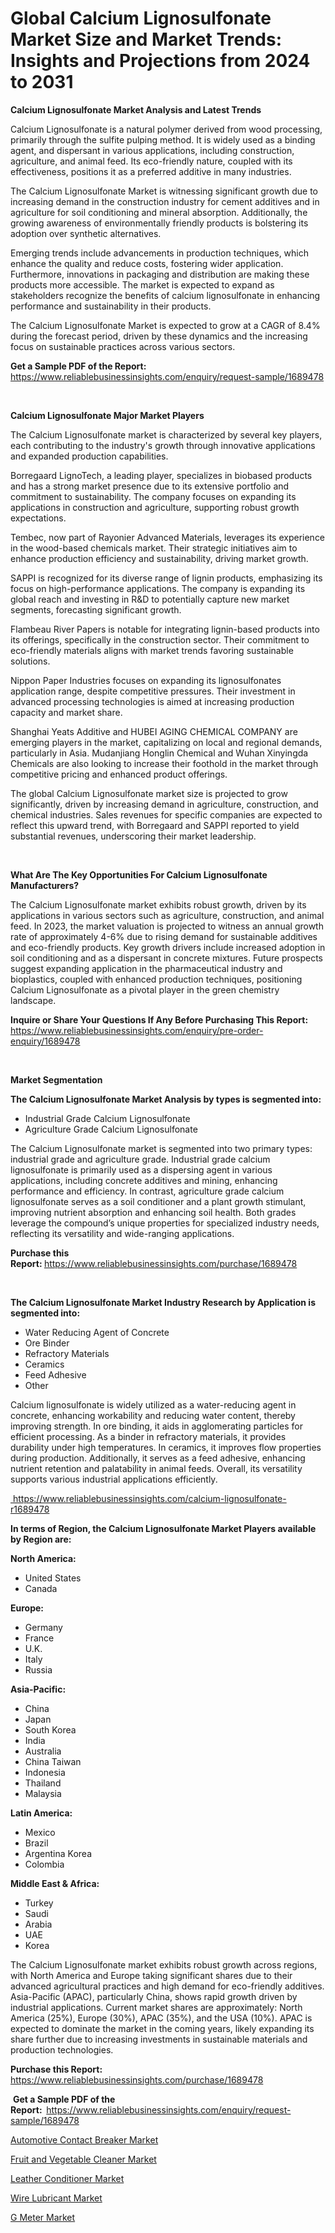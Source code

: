 <p><h1>Global Calcium Lignosulfonate Market Size and Market Trends: Insights and Projections from 2024 to 2031</h1></p><p><strong>Calcium Lignosulfonate Market Analysis and Latest Trends</strong></p>
<p><p>Calcium Lignosulfonate is a natural polymer derived from wood processing, primarily through the sulfite pulping method. It is widely used as a binding agent, and dispersant in various applications, including construction, agriculture, and animal feed. Its eco-friendly nature, coupled with its effectiveness, positions it as a preferred additive in many industries. </p><p>The Calcium Lignosulfonate Market is witnessing significant growth due to increasing demand in the construction industry for cement additives and in agriculture for soil conditioning and mineral absorption. Additionally, the growing awareness of environmentally friendly products is bolstering its adoption over synthetic alternatives. </p><p>Emerging trends include advancements in production techniques, which enhance the quality and reduce costs, fostering wider application. Furthermore, innovations in packaging and distribution are making these products more accessible. The market is expected to expand as stakeholders recognize the benefits of calcium lignosulfonate in enhancing performance and sustainability in their products.</p><p>The Calcium Lignosulfonate Market is expected to grow at a CAGR of 8.4% during the forecast period, driven by these dynamics and the increasing focus on sustainable practices across various sectors.</p></p>
<p><strong>Get a Sample PDF of the Report:&nbsp;</strong> <a href="https://www.reliablebusinessinsights.com/enquiry/request-sample/1689478?utm_campaign=1555&utm_medium=2&utm_source=Github&utm_content=ia&utm_term=17102024&utm_id=calcium-lignosulfonate">https://www.reliablebusinessinsights.com/enquiry/request-sample/1689478</a></p>
<p>&nbsp;</p>
<p><strong>Calcium Lignosulfonate Major Market Players</strong></p>
<p><p>The Calcium Lignosulfonate market is characterized by several key players, each contributing to the industry's growth through innovative applications and expanded production capabilities. </p><p>Borregaard LignoTech, a leading player, specializes in biobased products and has a strong market presence due to its extensive portfolio and commitment to sustainability. The company focuses on expanding its applications in construction and agriculture, supporting robust growth expectations.</p><p>Tembec, now part of Rayonier Advanced Materials, leverages its experience in the wood-based chemicals market. Their strategic initiatives aim to enhance production efficiency and sustainability, driving market growth.</p><p>SAPPI is recognized for its diverse range of lignin products, emphasizing its focus on high-performance applications. The company is expanding its global reach and investing in R&D to potentially capture new market segments, forecasting significant growth.</p><p>Flambeau River Papers is notable for integrating lignin-based products into its offerings, specifically in the construction sector. Their commitment to eco-friendly materials aligns with market trends favoring sustainable solutions.</p><p>Nippon Paper Industries focuses on expanding its lignosulfonates application range, despite competitive pressures. Their investment in advanced processing technologies is aimed at increasing production capacity and market share.</p><p>Shanghai Yeats Additive and HUBEI AGING CHEMICAL COMPANY are emerging players in the market, capitalizing on local and regional demands, particularly in Asia. Mudanjiang Honglin Chemical and Wuhan Xinyingda Chemicals are also looking to increase their foothold in the market through competitive pricing and enhanced product offerings.</p><p>The global Calcium Lignosulfonate market size is projected to grow significantly, driven by increasing demand in agriculture, construction, and chemical industries. Sales revenues for specific companies are expected to reflect this upward trend, with Borregaard and SAPPI reported to yield substantial revenues, underscoring their market leadership.</p></p>
<p>&nbsp;</p>
<p><strong>What Are The Key Opportunities For Calcium Lignosulfonate Manufacturers?</strong></p>
<p><p>The Calcium Lignosulfonate market exhibits robust growth, driven by its applications in various sectors such as agriculture, construction, and animal feed. In 2023, the market valuation is projected to witness an annual growth rate of approximately 4-6% due to rising demand for sustainable additives and eco-friendly products. Key growth drivers include increased adoption in soil conditioning and as a dispersant in concrete mixtures. Future prospects suggest expanding application in the pharmaceutical industry and bioplastics, coupled with enhanced production techniques, positioning Calcium Lignosulfonate as a pivotal player in the green chemistry landscape.</p></p>
<p><strong>Inquire or Share Your Questions If Any Before Purchasing This Report:</strong> <a href="https://www.reliablebusinessinsights.com/enquiry/pre-order-enquiry/1689478?utm_campaign=1555&utm_medium=2&utm_source=Github&utm_content=ia&utm_term=17102024&utm_id=calcium-lignosulfonate">https://www.reliablebusinessinsights.com/enquiry/pre-order-enquiry/1689478</a></p>
<p>&nbsp;</p>
<p><strong>Market Segmentation</strong></p>
<p><strong>The Calcium Lignosulfonate Market Analysis by types is segmented into:</strong></p>
<p><ul><li>Industrial Grade Calcium Lignosulfonate</li><li>Agriculture Grade Calcium Lignosulfonate</li></ul></p>
<p><p>The Calcium Lignosulfonate market is segmented into two primary types: industrial grade and agriculture grade. Industrial grade calcium lignosulfonate is primarily used as a dispersing agent in various applications, including concrete additives and mining, enhancing performance and efficiency. In contrast, agriculture grade calcium lignosulfonate serves as a soil conditioner and a plant growth stimulant, improving nutrient absorption and enhancing soil health. Both grades leverage the compound’s unique properties for specialized industry needs, reflecting its versatility and wide-ranging applications.</p></p>
<p><strong>Purchase this Report:&nbsp;</strong><a href="https://www.reliablebusinessinsights.com/purchase/1689478?utm_campaign=1555&utm_medium=2&utm_source=Github&utm_content=ia&utm_term=17102024&utm_id=calcium-lignosulfonate">https://www.reliablebusinessinsights.com/purchase/1689478</a></p>
<p>&nbsp;</p>
<p><strong>The Calcium Lignosulfonate Market Industry Research by Application is segmented into:</strong></p>
<p><ul><li>Water Reducing Agent of Concrete</li><li>Ore Binder</li><li>Refractory Materials</li><li>Ceramics</li><li>Feed Adhesive</li><li>Other</li></ul></p>
<p><p>Calcium lignosulfonate is widely utilized as a water-reducing agent in concrete, enhancing workability and reducing water content, thereby improving strength. In ore binding, it aids in agglomerating particles for efficient processing. As a binder in refractory materials, it provides durability under high temperatures. In ceramics, it improves flow properties during production. Additionally, it serves as a feed adhesive, enhancing nutrient retention and palatability in animal feeds. Overall, its versatility supports various industrial applications efficiently.</p></p>
<p><a href="https://www.reliablebusinessinsights.com/calcium-lignosulfonate-r1689478?utm_campaign=1555&utm_medium=2&utm_source=Github&utm_content=ia&utm_term=17102024&utm_id=calcium-lignosulfonate">&nbsp;https://www.reliablebusinessinsights.com/calcium-lignosulfonate-r1689478</a></p>
<p><strong>In terms of Region, the Calcium Lignosulfonate Market Players available by Region are:</strong></p>
<p>
    <p> <strong> North America: </strong>
        <ul>
            <li>United States</li>
            <li>Canada</li>
        </ul>
        </p> 
    <p> <strong> Europe: </strong>
        <ul>
            <li>Germany</li>
            <li>France</li>
            <li>U.K.</li>
            <li>Italy</li>
            <li>Russia</li>
        </ul>
        </p> 
    <p> <strong> Asia-Pacific: </strong>
        <ul>
            <li>China</li>
            <li>Japan</li>
            <li>South Korea</li>
            <li>India</li>
            <li>Australia</li>
            <li>China Taiwan</li>
            <li>Indonesia</li>
            <li>Thailand</li>
            <li>Malaysia</li>
        </ul>
        </p> 
    <p> <strong> Latin America: </strong>
        <ul>
            <li>Mexico</li>
            <li>Brazil</li>
            <li>Argentina Korea</li>
            <li>Colombia</li>
        </ul>
        </p> 
    <p> <strong> Middle East & Africa: </strong>
        <ul>
            <li>Turkey</li>
            <li>Saudi</li>
            <li>Arabia</li>
            <li>UAE</li>
            <li>Korea</li>
        </ul>
    </p>
    </p>
<p><p>The Calcium Lignosulfonate market exhibits robust growth across regions, with North America and Europe taking significant shares due to their advanced agricultural practices and high demand for eco-friendly additives. Asia-Pacific (APAC), particularly China, shows rapid growth driven by industrial applications. Current market shares are approximately: North America (25%), Europe (30%), APAC (35%), and the USA (10%). APAC is expected to dominate the market in the coming years, likely expanding its share further due to increasing investments in sustainable materials and production technologies.</p></p>
<p><strong>Purchase this Report: </strong><a href="https://www.reliablebusinessinsights.com/purchase/1689478?utm_campaign=1555&utm_medium=2&utm_source=Github&utm_content=ia&utm_term=17102024&utm_id=calcium-lignosulfonate">https://www.reliablebusinessinsights.com/purchase/1689478</a></p>
<p>&nbsp;<strong>Get a Sample PDF of the Report:&nbsp;&nbsp;</strong><a href="https://www.reliablebusinessinsights.com/enquiry/request-sample/1689478?utm_campaign=1555&utm_medium=2&utm_source=Github&utm_content=ia&utm_term=17102024&utm_id=calcium-lignosulfonate">https://www.reliablebusinessinsights.com/enquiry/request-sample/1689478</a></p>
<p><strong></strong></p>
<p><p><a href="https://github.com/SamiaChowdhury801/Market-Research-Report-List-1/blob/main/automotive-contact-breaker-market.md?utm_campaign=1555&utm_medium=2&utm_source=Github&utm_content=ia&utm_term=17102024&utm_id=calcium-lignosulfonate">Automotive Contact Breaker Market</a></p><p><a href="https://www.linkedin.com/pulse/global-fruit-vegetable-cleaner-market-opportunities-forecast-akpcc?utm_campaign=1555&utm_medium=2&utm_source=Github&utm_content=ia&utm_term=17102024&utm_id=calcium-lignosulfonate">Fruit and Vegetable Cleaner Market</a></p><p><a href="https://www.linkedin.com/pulse/opportunities-challenges-leather-conditioner-market-strategic-hdeuc?utm_campaign=1555&utm_medium=2&utm_source=Github&utm_content=ia&utm_term=17102024&utm_id=calcium-lignosulfonate">Leather Conditioner Market</a></p><p><a href="https://www.linkedin.com/pulse/strategic-market-insights-global-wire-lubricant-2024-2031-lqktf?utm_campaign=1555&utm_medium=2&utm_source=Github&utm_content=ia&utm_term=17102024&utm_id=calcium-lignosulfonate">Wire Lubricant Market</a></p><p><a href="https://www.linkedin.com/pulse/key-drivers-g-meter-market-trends-future-outlook-2024-2031-voyle?utm_campaign=1555&utm_medium=2&utm_source=Github&utm_content=ia&utm_term=17102024&utm_id=calcium-lignosulfonate">G Meter Market</a></p></p>